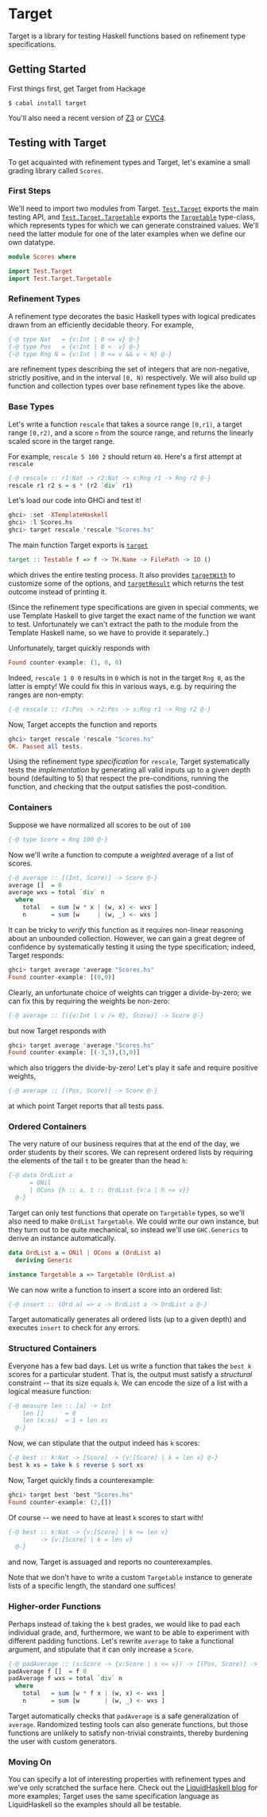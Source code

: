 # Target
Target is a library for testing Haskell functions based on refinement type
specifications.

## Getting Started
First things first, get Target from Hackage

```
$ cabal install target
```

You'll also need a recent version of [Z3](http://z3.codeplex.com/)
or [CVC4](http://cvc4.cs.nyu.edu/web/).

## Testing with Target
To get acquainted with refinement types and Target, let's examine
a small grading library called `Scores`.

### First Steps

We'll need to import two modules from Target.
[`Test.Target`](http://hackage.haskell.org/package/target/docs/Test-Target.html)
exports the main testing API, and
[`Test.Target.Targetable`](http://hackage.haskell.org/package/target/docs/Test-Target-Targetable.html)
exports the
[`Targetable`](http://hackage.haskell.org/package/target/docs/Test-Target-Targetable.html#t:Targetable)
type-class, which represents types for which we can
generate constrained values. We'll need the latter module for one of
the later examples when we define our own datatype.

```haskell
module Scores where

import Test.Target
import Test.Target.Targetable
```

### Refinement Types
A refinement type decorates the basic Haskell types
with logical predicates drawn from an efficiently decidable
theory. For example,

```haskell
{-@ type Nat   = {v:Int | 0 <= v} @-}
{-@ type Pos   = {v:Int | 0 <  v} @-}
{-@ type Rng N = {v:Int | 0 <= v && v < N} @-}
```

are refinement types describing the set of integers that are
non-negative, strictly positive, and in the interval `[0, N)`
respectively. We will also build up function and collection
types over base refinement types like the above.

### Base Types
Let's write a function `rescale` that takes a source range `[0,r1)`,
a target range `[0,r2)`, and a score `n` from the source range,
and returns the linearly scaled score in the target range.

For example, `rescale 5 100 2` should return `40`.
Here's a first attempt at `rescale`

```haskell
{-@ rescale :: r1:Nat -> r2:Nat -> s:Rng r1 -> Rng r2 @-}
rescale r1 r2 s = s * (r2 `div` r1)
```

Let's load our code into GHCi and test it!

```haskell
ghci> :set -XTemplateHaskell
ghci> :l Scores.hs
ghci> target rescale 'rescale "Scores.hs"
```

The main function Target exports is
[`target`](http://hackage.haskell.org/package/target/docs/Test-Target.html#v:target)

```haskell
target :: Testable f => f -> TH.Name -> FilePath -> IO ()
```

which drives the entire testing process. It also provides
[`targetWith`](http://hackage.haskell.org/package/target/docs/Test-Target.html#v:targetWith)
to customize some of the options, and
[`targetResult`](http://hackage.haskell.org/package/target/docs/Test-Target.html#v:targetResult)
which returns the test outcome instead of printing it.

(Since the refinement type specifications are given in special
comments, we use Template Haskell to give target the exact name
of the function we want to test. Unfortunately we can't extract
the path to the module from the Template Haskell name, so we
have to provide it separately..)

Unfortunately, target quickly responds with

```haskell
Found counter-example: (1, 0, 0)
```

Indeed, `rescale 1 0 0` results in `0` which is not in the target
`Rng 0`, as the latter is empty! We could fix this in various ways,
e.g. by requiring the ranges are non-empty:

```haskell
{-@ rescale :: r1:Pos -> r2:Pos -> s:Rng r1 -> Rng r2 @-}
```

Now, Target accepts the function and reports

```haskell
ghci> target rescale 'rescale "Scores.hs"
OK. Passed all tests.
```

Using the refinement type *specification* for `rescale`,
Target systematically tests the *implementation* by generating
all valid inputs up to a given depth bound (defaulting to 5)
that respect the pre-conditions, running the function, and
checking that the output satisfies the post-condition.

### Containers
Suppose we have normalized all scores to be out of `100`

```haskell
{-@ type Score = Rng 100 @-}
```

Now we'll write a function to compute a *weighted* average
of a list of scores.

```haskell
{-@ average :: [(Int, Score)] -> Score @-}
average []  = 0
average wxs = total `div` n
  where
    total   = sum [w * x | (w, x) <- wxs ]
    n       = sum [w     | (w, _) <- wxs ]
```

It can be tricky to *verify* this function as it requires non-linear reasoning
about an unbounded collection. However, we can gain a great degree of confidence by
systematically testing it using the type specification; indeed, Target responds:

```haskell
ghci> target average 'average "Scores.hs"
Found counter-example: [(0,0)]
```

Clearly, an unfortunate choice of weights can trigger a divide-by-zero; we can fix
this by requiring the weights be non-zero:

```haskell
{-@ average :: [({v:Int | v /= 0}, Score)] -> Score @-}
```

but now Target responds with

```haskell
ghci> target average 'average "Scores.hs"
Found counter-example: [(-3,3),(3,0)]
```

which also triggers the divide-by-zero! Let's play it safe and require positive weights,

```haskell
{-@ average :: [(Pos, Score)] -> Score @-}
```

at which point Target reports that all tests pass.

### Ordered Containers
The very nature of our business requires that at the end of the day,
we order students by their scores. We can represent ordered lists by
requiring the elements of the tail `t` to be greater than the head `h`:

```haskell
{-@ data OrdList a
      = ONil
      | OCons {h :: a, t :: OrdList {v:a | h <= v}}
  @-}
```

Target can only test functions that operate on `Targetable` types, so we'll
also need to make `OrdList` `Targetable`. We could write our own instance, but
they turn out to be quite mechanical, so instead we'll use `GHC.Generics` to
derive an instance automatically.

```haskell
data OrdList a = ONil | OCons a (OrdList a)
  deriving Generic

instance Targetable a => Targetable (OrdList a)
```

We can now write a function to insert a score into an ordered list:

```haskell
{-@ insert :: (Ord a) => a -> OrdList a -> OrdList a @-}
```

Target automatically generates all ordered lists (up to a given depth)
and executes `insert` to check for any errors.

### Structured Containers
Everyone has a few bad days. Let us write a function that takes the
`best k` scores for a particular student. That is, the output
must satisfy a *structural* constraint -- that its size
equals `k`. We can encode the size of a list with a logical
measure function:

```haskell
{-@ measure len :: [a] -> Int
    len []      = 0
    len (x:xs)  = 1 + len xs
  @-}
```

Now, we can stipulate that the output indeed has `k` scores:

```haskell
{-@ best :: k:Nat -> [Score] -> {v:[Score] | k = len v} @-}
best k xs = take k $ reverse $ sort xs
```

Now, Target quickly finds a counterexample:

```haskell
ghci> target best 'best "Scores.hs"
Found counter-example: (2,[])
```

Of course -- we need to have at least `k` scores to start with!

```haskell
{-@ best :: k:Nat -> {v:[Score] | k <= len v}
         -> {v:[Score] | k = len v}
  @-}
```

and now, Target is assuaged and reports no counterexamples.

Note that we don't have to write a custom `Targetable` instance
to generate lists of a specific length, the standard one suffices!

### Higher-order Functions
Perhaps instead of taking the `k` best grades, we would like
to pad each individual grade, and, furthermore, we want to
be able to experiment with different padding functions. Let's
rewrite `average` to take a functional argument, and
stipulate that it can only increase a `Score`.

```haskell
{-@ padAverage :: (s:Score -> {v:Score | s <= v}) -> [(Pos, Score)] -> Score @-}
padAverage f []  = f 0
padAverage f wxs = total `div` n
  where
    total   = sum [w * f x | (w, x) <- wxs ]
    n       = sum [w       | (w, _) <- wxs ]
```

Target automatically checks that `padAverage` is
a safe generalization of `average`. Randomized
testing tools can also generate functions, but those
functions are unlikely to satisfy non-trivial constraints,
thereby burdening the user with custom generators.

### Moving On
You can specify a lot of interesting properties with refinement
types and we've only scratched the surface here. Check out the
[LiquidHaskell blog](http://goto.ucsd.edu/%7Erjhala/liquid/haskell/blog/blog/categories/basic/)
for more examples; Target uses the same specification language as
LiquidHaskell so the examples should all be testable.
